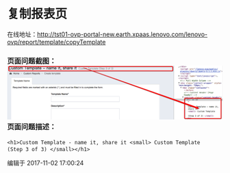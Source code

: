 # 复制报表页

在线地址：http://tst01-ovp-portal-new.earth.xpaas.lenovo.com/lenovo-ovp/report/template/copyTemplate

### 页面问题截图：![](/assets/Snip20171102_21.png)页面问题描述：

```
<h1>Custom Template - name it, share it <small> Custom Template
(Step 3 of 3) </small></h1>
```

编辑于 2017-11-02 17:00:24

